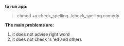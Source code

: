 **to run app:**

>  chmod +x check_spelling
>  ./check_spelling comedy


**The main problems are:**

1) it does not advise right word
2) it does not check 's 'ed and others

